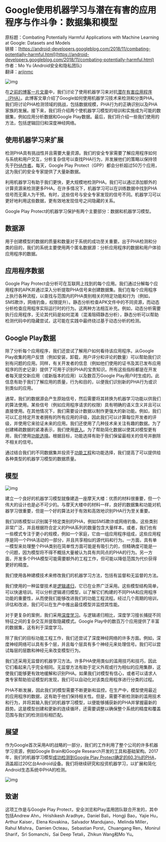 # Google使用机器学习与潜在有害的应用程序与作斗争：数据集和模型

原标题：Combating Potentially Harmful Applications with Machine Learning at Google: Datasets and Models  
链接：[https://android-developers.googleblog.com/2018/11/combating-potentially-harmful.html](https://android-developers.googleblog.com/2018/11/combating-potentially-harmful.html)  
作者：Mo Yu (Android安全和隐私团队)  
翻译：[arjinmc](https://github.com/arjinmc)  

![img](../images/2018.11.15.1.png)  

在[之前的博客一片文章](https://android-developers.googleblog.com/2018/05/keeping-2-billion-android-devices-safe.html)中，我们讨论了使用机器学习来对抗[潜在有害应用程序（PHA）](https://source.android.com/security/reports/Google_Android_Security_PHA_classifications.pdf)。此博客文章介绍了Google如何使用机器学习技术来检测和分类PHA。我们将讨论PHA检测领域的挑战，包括数据规模，PHA行为的正确识别以及PHA家族的发展。接下来，我们将介绍两个使机器学习模型的培训和实施成为可能的数据集，例如应用分析数据和Google Play数据。最后，我们将介绍一些我们使用的方法，包括逻辑回归和深度神经网络。

## 使用机器学习来扩展

检测PHA具有挑战性并且需要大量资源。我们的安全专家需要了解应用程序如何与系统和用户交互，分析复杂信号以查找PHA行为，并发展他们的策略以保持领先于[PHA作者](https://source.android.com/security/reports/Google_Android_Security_PHA_classifications.pdf)。每天，Google Play Protect（GPP）都会分析超过50万个应用，这为我们的安全专家提供了大量新数据。

利用机器学习有助于我们更快，更大规模地检测PHA。我们可以通过添加额外的计算资源来检测更多PHA。在许多情况下，机器学习可以在训练数据中找到PHA信号而无需人为干预。有时，这些信号与安全专家发现的信号不同。机器学习可以更好地利用这些数据，更有效地发现信号之间隐藏的关系。

Google Play Protect的机器学习保护有两个主要部分：数据和机器学习模型。

## 数据源

用于创建模型的数据的质量和数量对于系统的成功至关重要。出于PHA检测和分类的目的，我们的系统主要使用两个匿名数据源：分析应用程序的数据和用户体验应用程序的数据。

## 应用程序数据

Google Play Protect会分析可在互联网上找到的每个应用。我们通过分解每个应用程序的APK并通过深入分析提取PHA信号来创建数据集。我们在每个应用程序上执行各种流程，以查找与范围内的PHA类别相关的特定功能和行为（例如，SMS欺诈，网络钓鱼，权限提升）。静态分析检查APK文件中的不同资源，而动态分析检查应用程序实际运行时的行为。这两种方法相互补充。例如，动态分析需要执行应用程序，无论其代码是如何混淆（混淆阻碍静态分析），静态分析可以帮助检测代码中的隐藏尝试，这可能在实践中最终绕过基于动态分析的检测。

## Google Play数据

除了分析每个应用程序，我们还尝试了解用户如何看待该应用程序。从Google Play收集的用户反馈（例如安装，卸载，用户评分和评论的数量）可以帮助我们识别有问题的应用。同样，有关开发者的信息（例如他们使用的证书及其已发布应用程序的历史记录）提供了可用于识别PHA的宝贵知识。所有这些指标都是在开发者每天提交新应用（或新版本的应用）以及数百万Google Play用户时生成的。此信息有助于我们了解应用的质量，行为和目的，以便我们识别新的PHA行为或识别类似的应用。

通常，我们的数据源会产生原始信号，然后需要将其转换为机器学习功能以供我们的算法使用。某些信号（例如应用程序请求的权限）具有明确的语义含义并且可以直接使用。在其他情况下，我们需要设计数据以制作更强大的新功能。例如，我们可以汇总特定开发者拥有的所有应用的评级，因此我们可以计算每位开发者的评级，并使用它来验证未来的应用。我们还使用了几种技术来关注有趣的数据。为了创建稀疏数据的紧凑表示，我们使用[嵌入](https://en.wikipedia.org/wiki/Word_embedding)。为了帮助简化数据以使其对模型更有用，我们使用[功能选择](https://en.wikipedia.org/wiki/Feature_selection)。根据目标，功能选择有助于我们保留最相关的信号并删除不相关的信号。

通过结合我们的不同数据集并投资于[功能工程](https://en.wikipedia.org/wiki/Feature_engineering)和功能选择，我们提高了可以提供给各种类型的机器学习模型的数据质量。

## 模型

![img](../images/2018.11.15.2.png)  

建立一个良好的机器学习模型就像建造一座摩天大楼：优质的材料很重要，但一个伟大的设计也是必不可少的。与摩天大楼中的材料一样，良好的数据集和功能对机器学习很重要，但是一个好的算法对于有效和高效地识别PHA行为至关重要。

我们训练模型以识别属于特定类别的PHA，例如SMS欺诈或网络钓鱼。这些类别非常广泛，并且根据符合定义的PHA系列的数量包含大量样本。或者，我们也有一些模式专注于更小的规模，例如一个家庭，它由一组应用程序组成，这些应用程序是同一个PHA活动的一部分，并且共享相似的源代码和行为。一方面，具有单一模型来处理整个PHA类别在简单性方面可能是有吸引力的，但精确度可能是一个问题，因为模型将不得不概括大量被认为具有共同点的PHA的行为。另一方面，开发多个PHA模型可能需要额外的工程工作，但可能以降低范围为代价获得更好的精度。

我们使用各种建模技术来修改我们的机器学习方法，包括有监督和无监督的方法。

我们使用的一种监督技术是[逻辑递归](https://en.wikipedia.org/wiki/Logistic_regression)，它已在业界广泛采用。这些模型结构简单，可以快速培训。可以分析逻辑递归模型，以了解它们构建的不同PHA和应用程序功能的重要性，从而使我们能够改进我们的功能工程流程。经过几个周期的培训，评估和改进，我们可以在生产中推出最佳模型并监控其性能。

对于更复杂的案例，我们采用[深度学习](https://en.wikipedia.org/wiki/Deep_learning)。与逻辑递归相比，深度学习擅长捕捉不同特征之间的复杂交互并提取隐藏模式。Google Play中的数百万个应用提供了丰富的数据集，这有利于深度学习。

除了我们的目标功能工程工作，我们还尝试了深度神经网络的许多方面。例如，深度神经网络可以具有多个层，并且每个层具有多个神经元来处理信号。我们可以尝试每层的层数和神经元来改变模型行为。

我们还采用无监督的机器学习方法。许多PHA使用类似的滥用技巧和技巧，因此它们看起来几乎完全相同。无监督方法有助于定义外观或行为相似的应用集群，这使我们能够更有效地缓解和识别PHA。如果我们对模型有信心，或者可以请求人类专家帮助验证模型的发现，我们可以自动化对该类应用程序进行分类的过程。

PHA不断发展，因此我们的模型需要不断更新和监控。在生产中，模型使用最近的应用程序的数据，这有助于他们保持相关性。但是，需要不断检测新的滥用技术和行为，并将其输入我们的机器学习模型，以便能够捕获新的PHA并掌握最新的趋势。这是模型创建和更新的连续循环，还需要调整以确保整个系统的精度和覆盖范围与我们的检测目标相匹配。

## 展望

作为Google首次采用AI的战略的一部分，我们的工作利用了整个公司的许多机器学习资源，例如Google Brain和Google Research开发的工具和基础架构。2017年，我们的机器学习模型[成功检测到Google Play Protect确定的60.3％的PHA](https://source.android.com/security/reports/Google_Android_Security_2017_Report_Final.pdf)，涵盖超过20亿台Android设备。我们将继续研究和投资机器学习，以扩展和简化Android生态系统中PHA的检测。

![img](../images/2018.11.15.3.png)  

## 致谢

这项工作是与Google Play Protect，安全浏览和Play滥用团队联合开发的，其中包括Andrew Ahn，Hrishikesh Aradhye，Daniel Bali，Hongji Bao，Yajie Hu，Arthur Kaiser，Elena Kovakina，Salvador Mandujano，Melinda Miller，Rahul Mishra，Damien Octeau，Sebastian Porst，Chuangang Ren，Monirul Sharif，Sri Somanchi，Sai Deep Tetali，Zhikun Wang和Mo Yu。

